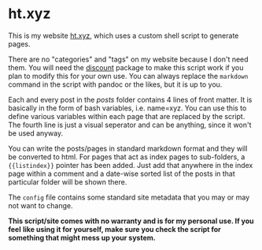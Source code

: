 # ht.xyz

This is my website [ht.xyz](https://hitarththummar.xyz), which uses a custom
shell script to generate pages.

There are no "categories" and "tags" on my website because I don't need them.
You will need the
[discount](https://www.pell.portland.or.us/~orc/Code/discount/) package to make
this script work if you plan to modify this for your own use. You can always
replace the `markdown` command in the script with pandoc or the likes, but it
is up to you.

Each and every post in the *posts* folder contains 4 lines of front matter. It
is basically in the form of bash variables, i.e. name=xyz. You can use this to
define various variables within each page that are replaced by the script. The
fourth line is just a visual seperator and can be anything, since it won't be
used anyway. 

You can write the posts/pages in standard markdown format and they will be
converted to html. For pages that act as index pages to sub-folders, a
`{{listindex}}` pointer has been added. Just add that anywhere in the index
page within a comment and a date-wise sorted list of the posts in that
particular folder will be shown there.

The `config` file contains some standard site metadata that you may or may not
want to change.

**This script/site comes with no warranty and is for my personal use. If you feel**
**like using it for yourself, make sure you check the script for**
**something that might mess up your system.**
